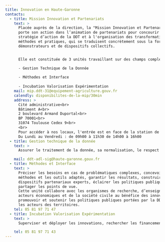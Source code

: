 ```yaml
---
title: Innovation en Haute-Garonne
contacts:
  - title: Mission Innovation et Partenariats
    text: >
      Placée auprès de la direction, la "Mission Innovation et Partenariats"
      porte son action dans l’animation de partenariats pour concourir à la
      stratégie d’action de la DDT et à l'organisation des transformations des
      méthodes et pratiques, qui se traduisent concrètement sous la forme de
      démonstrateurs et de dispositifs collectifs.


      Elle est constituée de 3 unités travaillant sur des champs complémentaires :

      - Gestion Technique de la Donnée
      
      - Méthodes et Interface
      
      - Incubation Valorisation Expérimentation
    mail: mip.ddt-31@equipement-agriculture.gouv.fr
    calendly: disponibilites-de-la-mip/30min
    address: >
      Cité administrative<br>
      Bâtiment A<br>
      2 boulevard Armand Duportal<br>
      BP 70001<br>
      31074 Toulouse Cedex 9<br>
      <br>
      Pour accéder à nos locaux, l'entrée est en face de la station de métro Compans-Caffarelli<br><br>
      Du Lundi au Vendredi : de 09h00 à 11h30 de 14h00 à 16h00
  - title: Gestion technique de la donnée
    text: >
      Assurer le traitement de la donnée, sa normalisation, le respect du RGPD, la capitalisation et diffusion de l’information, l’animation de la filière géomatique, supervision technique d’outils web, les conventions d’échanges de données avec des partenaires extérieurs. Cette unité assure l’administration du géoportail de l’urbanisme pour la Haute-Garonne.

    mail: ddt-adl-sig@haute-garonne.gouv.fr
  - title: Méthodes et Interface
    text: >
      Préciser les besoins en cas de problématiques complexes, concevoir les
      méthodes et les outils adaptés, garantir les résultats, construire les
      dispositifs partenariaux experts, éclairer les politiques publiques,
      partager les points de vue.
      Cette unité collabore avec les organismes de recherche, d’enseignement, les
      acteurs économiques et de la société civile au bénéfice des innovations pour
      promouvoir et soutenir les politiques publiques portées par la DDT, pour et avec
      les acteurs des territoires.
    tel: 05 81 97 71 47
  - title: Incubation Valorisation Expérimentation
    text: >
      Superviser et déployer les innovations, rechercher les financement, mise en oeuvre et accompagnement des innovations managériales, techniques ou organisationnelles, valorisation des productions, expérimentation. Vous portez la transformation de vos structures ? Vous êtes référent(e) innovation ?

    tel: 05 81 97 71 43
---
```

